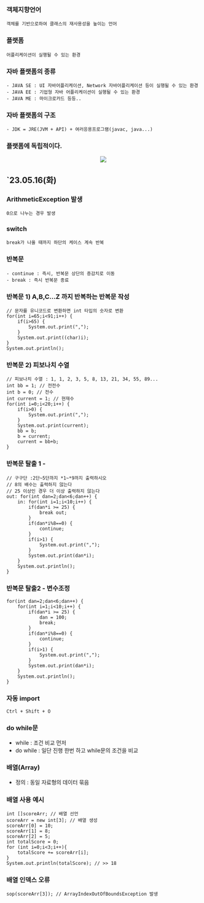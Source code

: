 ### 객체지향언어
	객체를 기반으로하여 클래스의 재사용성을 높이는 언어

### 플랫폼
	어플리케이션이 실행될 수 있는 환경

### 자바 플랫폼의 종류
	- JAVA SE : UI 자바어플리케이션, Network 자바어플리케이션 등이 실행될 수 있는 환경
	- JAVA EE : 기업형 자바 어플리케이션이 실행될 수 있는 환경
	- JAVA ME : 마이크로카드 등등..
	
### 자바 플랫폼의 구조
	- JDK = JRE(JVM + API) + 여러응용프로그램(javac, java...)
	
### 플랫폼에 독립적이다.
<p align="center">
  <img src="https://github.com/yelo-o/myJAVA/assets/64743180/5aac2737-362a-4f36-9cb3-f1ce56798f3c">
</p>

## `23.05.16(화)

### ArithmeticException 발생
	0으로 나누는 경우 발생

### switch
	break가 나올 때까지 하단의 케이스 계속 반복

### 반복문
	- continue : 즉시, 반복문 상단의 증감치로 이동
	- break : 즉시 반복문 종료
### 반복문 1) A,B,C...Z 까지 반복하는 반복문 작성
	// 문자를 유니코드로 변환하면 int 타입의 숫자로 변환
	for(int i=65;i<91;i++) {
		if(i>65) {
			System.out.print(",");
		}
		System.out.print((char)i);
	}
	System.out.println();
	
### 반복문 2) 피보나치 수열
	// 피보나치 수열 : 1, 1, 2, 3, 5, 8, 13, 21, 34, 55, 89...
	int bb = 1; // 전전수
	int b = 0; // 전수
	int current = 1; // 현재수
	for(int i=0;i<20;i++) {
		if(i>0) {
			System.out.print(",");
		}
		System.out.print(current);
		bb = b;
		b = current;
		current = bb+b;
	}
	
### 반복문 탈출 1 - 
	// 구구단 :2단~5단까지 *1~*9까지 출력하시오
	// 8의 배수는 출력하지 않는다
	// 25 이상인 경우 더 이상 출력하지 않는다
	out: for(int dan=2;dan<6;dan++) {
		in: for(int i=1;i<10;i++) {
			if(dan*i >= 25) {
				break out;
			}
			if(dan*i%8==0) {
				continue;
			}
			if(i>1) {
				System.out.print(",");
			}
			System.out.print(dan*i);
		}
		System.out.println();
	}

### 반복문 탈출2 - 변수조정
	for(int dan=2;dan<6;dan++) {
		for(int i=1;i<10;i++) {
			if(dan*i >= 25) {
				dan = 100;
				break;
			}
			if(dan*i%8==0) {
				continue;
			}
			if(i>1) {
				System.out.print(",");
			}
			System.out.print(dan*i);
		}
		System.out.println();
	}

### 자동 import
	Ctrl + Shift + O

### do while문
- while : 조건 비교 먼저
- do while : 일단 진행 한번 하고 while문의 조건을 비교

### 배열(Array)
- 정의 : 동일 자료형의 데이터 묶음

### 배열 사용 예시
	int []scoreArr; // 배열 선언
	scoreArr = new int[3]; // 배열 생성
	scoreArr[0] = 10;
	scoreArr[1] = 8;
	scoreArr[2] = 5;
	int totalScore = 0;
	for (int i=0;i<3;i++){
		totalScore += scoreArr[i];
	}
	System.out.println(totalScore); // >> 18

### 배열 인덱스 오류
	sop(scoreArr[3]); // ArrayIndexOutOfBoundsException 발생




